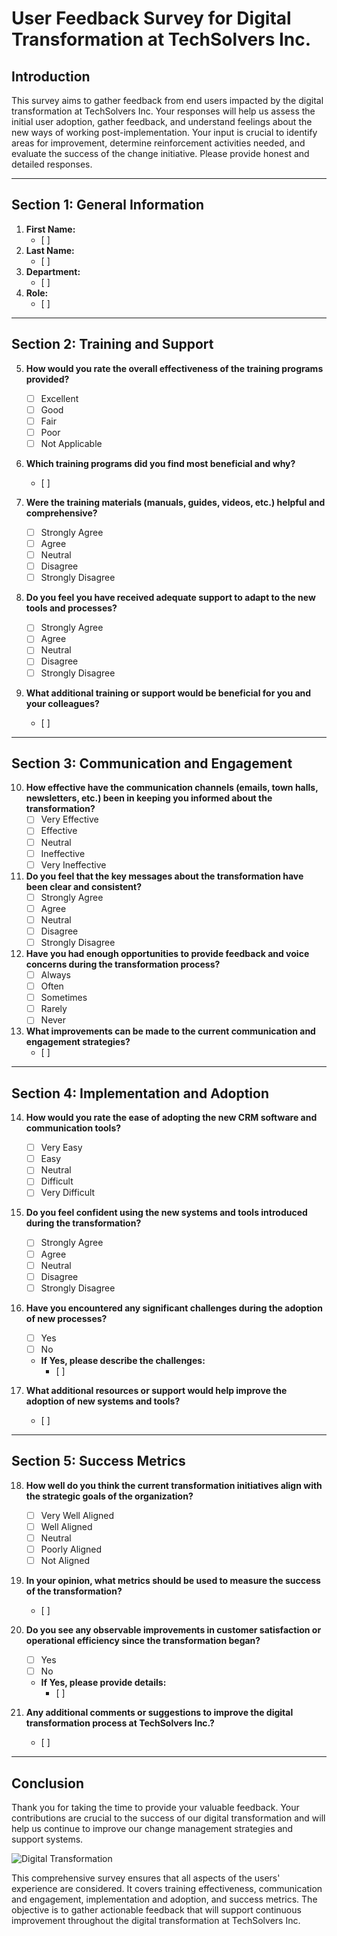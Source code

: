 # User Feedback Survey for Digital Transformation at TechSolvers Inc.

## Introduction

This survey aims to gather feedback from end users impacted by the digital transformation at TechSolvers Inc. Your responses will help us assess the initial user adoption, gather feedback, and understand feelings about the new ways of working post-implementation. Your input is crucial to identify areas for improvement, determine reinforcement activities needed, and evaluate the success of the change initiative. Please provide honest and detailed responses.

---

## Section 1: General Information
1. **First Name:**
   - [ ]
2. **Last Name:**
   - [ ]
3. **Department:**
   - [ ]
4. **Role:**
   - [ ]

---

## Section 2: Training and Support
5. **How would you rate the overall effectiveness of the training programs provided?**
   - [ ] Excellent
   - [ ] Good
   - [ ] Fair
   - [ ] Poor
   - [ ] Not Applicable

6. **Which training programs did you find most beneficial and why?**
   - [ ]

7. **Were the training materials (manuals, guides, videos, etc.) helpful and comprehensive?**
   - [ ] Strongly Agree
   - [ ] Agree
   - [ ] Neutral
   - [ ] Disagree
   - [ ] Strongly Disagree

8. **Do you feel you have received adequate support to adapt to the new tools and processes?**
   - [ ] Strongly Agree
   - [ ] Agree
   - [ ] Neutral
   - [ ] Disagree
   - [ ] Strongly Disagree

9. **What additional training or support would be beneficial for you and your colleagues?**
   - [ ]

---

## Section 3: Communication and Engagement
10. **How effective have the communication channels (emails, town halls, newsletters, etc.) been in keeping you informed about the transformation?**
    - [ ] Very Effective
    - [ ] Effective
    - [ ] Neutral
    - [ ] Ineffective
    - [ ] Very Ineffective

11. **Do you feel that the key messages about the transformation have been clear and consistent?**
    - [ ] Strongly Agree
    - [ ] Agree
    - [ ] Neutral
    - [ ] Disagree
    - [ ] Strongly Disagree

12. **Have you had enough opportunities to provide feedback and voice concerns during the transformation process?**
    - [ ] Always
    - [ ] Often
    - [ ] Sometimes
    - [ ] Rarely
    - [ ] Never

13. **What improvements can be made to the current communication and engagement strategies?**
    - [ ]

---

## Section 4: Implementation and Adoption
14. **How would you rate the ease of adopting the new CRM software and communication tools?**
    - [ ] Very Easy
    - [ ] Easy
    - [ ] Neutral
    - [ ] Difficult
    - [ ] Very Difficult

15. **Do you feel confident using the new systems and tools introduced during the transformation?**
    - [ ] Strongly Agree
    - [ ] Agree
    - [ ] Neutral
    - [ ] Disagree
    - [ ] Strongly Disagree

16. **Have you encountered any significant challenges during the adoption of new processes?**
    - [ ] Yes
    - [ ] No
    - **If Yes, please describe the challenges:**
      - [ ]

17. **What additional resources or support would help improve the adoption of new systems and tools?**
    - [ ]

---

## Section 5: Success Metrics
18. **How well do you think the current transformation initiatives align with the strategic goals of the organization?**
    - [ ] Very Well Aligned
    - [ ] Well Aligned
    - [ ] Neutral
    - [ ] Poorly Aligned
    - [ ] Not Aligned

19. **In your opinion, what metrics should be used to measure the success of the transformation?**
    - [ ]

20. **Do you see any observable improvements in customer satisfaction or operational efficiency since the transformation began?**
    - [ ] Yes
    - [ ] No
    - **If Yes, please provide details:**
      - [ ]

21. **Any additional comments or suggestions to improve the digital transformation process at TechSolvers Inc.?**
    - [ ]

---

## Conclusion
Thank you for taking the time to provide your valuable feedback. Your contributions are crucial to the success of our digital transformation and will help us continue to improve our change management strategies and support systems.

![Digital Transformation](https://example.com/image.jpg)


This comprehensive survey ensures that all aspects of the users' experience are considered. It covers training effectiveness, communication and engagement, implementation and adoption, and success metrics. The objective is to gather actionable feedback that will support continuous improvement throughout the digital transformation at TechSolvers Inc.
